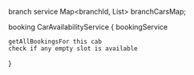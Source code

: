branch service 
Map<branchId, List<Cars>> branchCarsMap;

booking 
CarAvailabilityService {
    bookingService 
    
    getAllBookingsFor this cab 
    check if any empty slot is available
}
